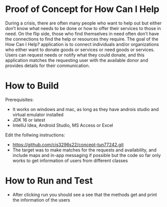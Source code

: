 # Proof of Concept for How Can I Help 

During a crisis, there are often many people who want to help out but either don’t know what needs to be done or how to offer their services to those in need. On the flip side, those who find themselves in need often don’t have the connections to find the help or resources they require. The goal of the How Can I Help? application is to connect individuals and/or organizations who either want to donate goods or services or need goods or services. Users can request needs or notify what they could donate, and this application matches the requesting user with the available donor and provides details for their communication.

# How to Build
Prerequisites:
- It works on windows and mac, as long as they have androis studio and virtual emulator installed
- JDK 16 or latest 
- IntelliJ Idea, Android Studio, MS Access or Excel

Edit the follwing instructions:
- https://github.com/cis3296s22/concept-tun77242.git
- The target was to make matches for the requests and availability, and include maps and in-app messaging if possible but the code so far only works to get information of users from different classes

# How to Run and Test
- After clicking run you should see a see that the methods get and print the information of the users 

